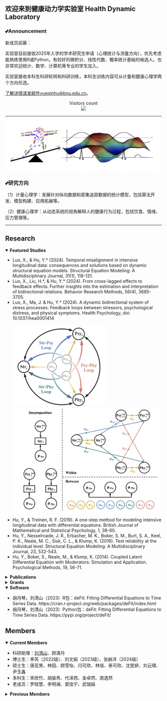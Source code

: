 ## 欢迎来到健康动力学实验室 Health Dynamic Laboratory

### 💕Announcement


新成员招募：

实验室目前接收2025年入学的学术研究生申请（心理统计与测量方向），优先考虑能熟练使用R或Python，有较好的微积分、线性代数、概率统计基础的候选人。也非常欢迎统计、数学、计算机等专业的学生加入。

实验室接收本科生科研轮转和科研训练，本科生训练内容可从计量和健康心理学两个方向任选。

了解详情请发邮件yueqinhu@bnu.edu.cn。
</p>
<p align="center"> 
  Visitors count<br>
  <img src="https://profile-counter.glitch.me/yueqinhu/count.svg" />
</p>

  ---
  
<p>
  <img width="600" align='center' src="https://github.com/yueqinhu/yueqinhu/blob/main/img/dynamicsystem.png?raw=true">
</p>



### 💕研究方向

（1）计量心理学：发展针对纵向数据和密集追踪数据的统计模型，包括算法开发、模型构建、应用拓展等。

（2）健康心理学：从动态系统的视角解释人的健康行为过程，包括饮食、情绪、压力管理等。

 ---

<h2> Research </h2>

<details   open>
 <summary><strong>Featured Studies</strong></summary>
<ul> 
<li> Luo, X., & Hu, Y.* (2024). Temporal misalignment in intensive longitudinal data: consequences and solutions based on dynamic structural equation models. Structural Equation Modeling: A Multidisciplinary Journal, 31(1), 118-131.</li>
 <li> Luo, X., Liu, H.*, & Hu, Y.* (2024). From cross-lagged effects to feedback effects: Further insights into the estimation and interpretation of bidirectional relations. Behavior Research Methods, 56(4), 3685-3705. </li>
<li> Luo, X., Ma, J. & Hu, Y.* (2024). A dynamic bidirectional system of stress processes: Feedback loops between stressors, psychological distress, and physical symptoms. Health Psychology, doi: 10.1037/hea0001414 </li>


<p>
  <img width="300" align='left' src="https://github.com/yueqinhu/yueqinhu/blob/main/img/model.png?raw=true">
</p>

<p>
  <img width="500" align='center' src="https://github.com/yueqinhu/yueqinhu/blob/main/img/DSEM.png?raw=true">
</p>

  
<li> Hu, Y., & Treinen, R. F. (2019). A one-step method for modeling intensive longitudinal data with differential equations. British Journal of Mathematical and Statistical Psychology, 1, 38-60.</li>
<li> Hu, Y., Nesselroade, J. R., Erbacher, M. K., Boker, S. M., Burt, S. A., Keel, P. K., Neale, M. C., Sisk, C. L., & Klump, K. (2016). Test reliability at the individual level. Structural Equation Modeling: A Multidisciplinary Journal, 23, 532-543.</li>
 <li> Hu, Y., Boker, S., Neale, M., & Klump, K. (2014). Coupled Latent Differential Equation with Moderators: Simulation and Application. Psychological Methods, 19, 56-71.</li>
</ul>
</details>

<details>
 <summary><strong>Publications</strong></summary>
<ul>
 <li> Luo, X., Ma, J. & Hu, Y.* (2024). A dynamic bidirectional system of stress processes: Feedback loops between stressors, psychological distress, and physical symptoms. Health Psychology, doi: 10.1037/hea0001414 </li>
  <li> Luo, X., & Hu, Y.* (2024). Temporal misalignment in intensive longitudinal data: consequences and solutions based on dynamic structural equation models. Structural Equation Modeling: A Multidisciplinary Journal, 31(1), 118-131.</li>
 <li>  Li, M., & Hu, Y.* (2024). A Hybrid Method: Resolving the Impact of Variable Ordering in Bayesian Network Structure Learning. Fudan Journal of the Humanities and Social Sciences, 1-17.</li>
 <li> Luo, X., Liu, H.*, & Hu, Y.* (2024). From cross-lagged effects to feedback effects: Further insights into the estimation and interpretation of bidirectional relations. Behavior Research Methods, 56(4), 3685-3705. </li>
<li> Li, R., Shen, Y., Meng, Z., & Hu, Y.* (2024). Longitudinal Relationships Among Child School Engagement, Parental Monitoring, and Child Prosocial Behavior: A Child-Parent Synergistic Mechanism. Journal of Youth and Adolescence, 1-12.</li>
<li> Zheng, Y.*, Xu, J., Li, K., & Hu, Y.* (2024). A dynamical systems investigation of the co-regulation between perceived daily parental warmth and adolescent attention-deficit/hyperactivity disorder symptoms. Research on Child and Adolescent Psychopathology, 52(1), 111-124.</li>
<li> Wang, H., Xu, J., Fu, S., Tsang, U. K., Ren, H., Zhang, S., Hu, Y.*, & Han, Z. R.* (2024). Friend emotional support and dynamics of adolescent socioemotional problems. Journal of youth and adolescence, 1-14.    </li>
<li>  Luo, X., Hu, Y., & Liu, H. (2024). Assessing Between-and Within-Person Reliabilities of Items and Scale for Daily Procrastination: A Multilevel and Dynamic Approach. Assessment, 10731911241235467.   </li>
<li>  Xu, J., Wang, H., Morrow, K. E., Xu, Y., Gao, M. M., Hu, Y., & Han, Z. R. (2024). Respiratory sinus arrhythmia (RSA) dynamics matter for children's emotion regulation: RSA inertia and instability within a stress task. Child Development, 95(1), 70-81.   </li>
<li>  Luo, X., Ma, J., & Hu, Y.* (2023). Dynamic and bidirectional relation between mindfulness and procrastination among female college students. Mindfulness, 14(9), 2265-2275.   </li>
<li>  Gan, Y., Wang, L., Schwarzer, R., Chen, G., & Hu, Y.* (2023). Eating healthy under work stress: A gene stress interaction model. Health Psychology, 42(7), 425.   </li>
 <li> 胡月琴，王理中，陈钢，甘怡群. (2023). CSF3R和行动控制对应激与健康饮食关系的调节作用：应激影响健康行为的个体化模型的初步证据. 心理学报. 55，8，1-12.</li>
 <li> 吴凡，胡月琴. (2023). 人格动态性：过程与特质整合视角. 心理科学进展. 31(7), 1269.</li>
<li>  Luo, X., & Hu, Y*. (2023). The competitive interaction between food cravings and unhealthy snacking: an application of the predator-prey model in psychology. Current Psychology, 42(32), 28484-28492.   </li>
<li>   Xu, J., Wang, H., Liu, S., Hale, M., Weng, X., Ahemaitijiang, N., Hu., Y.*, Suveg, C., & Han, Z*. (2023). Relations among family, peer, and academic stress and adjustment in Chinese adolescents: A daily diary analysis. Developmental Psychology, 59(7), 1346.  </li>
 <li> De Nadai, A., Hu, Y., & Thompson, W. K. (2022). Data pollution in Neuropsychiatry-an under-recognized but critical barrier to research progress. JAMA Psychiatry, 79(2), 97-98.</li>
 <li> Shen, Y., Lee, H., Choi, Y., Hu, Y., & Kim, K. (2022). Ethnic-racial socialization, ethnic-racial identity, and depressive symptoms in Korean adolescents in the United States and China. Journal of Youth and Adolescence, 51(2), 377-392.</li>
 <li> Li, Y., Hu, Y., Yang, W., Wang, Y. (2021). Daily interventions and assessments: The effect of online self-compassion meditation on psychological health. Applied Psychology: Health Well-Being, 13(4), 906-921.</li>
 <li> Hu, Y., Stephenson, K., & Klare, D. (2020). The dynamic relationship between daily caffeine intake and sleep duration in middle-aged and older adults. Journal of Sleep Research, 29(6), e12996</li>
 <li> Snyder, M., Haskard-Zolnierek, K., Howard, K., & Hu, Y. (2020). Weight stigma is associated with provider-patient relationship factors and adherence for individuals with hypothyroidism. Journal of Health Psychology, 27(3), 702-712.</li>
 <li> Hu, Y., Visser, M., & Kaiser, S. (2020). Perceived Stress and Sleep Quality in Midlife and Later: Controlling for Genetic and Environmental Influences. Behavioral Sleep Medicine, 18(4), 537-549.</li>
 <li> Ginsburg, H., Hu, Y., & Robinson, B. (2020). Little Albert’s fear conditioning disappears when Watson’s different presentations of the rat before and after conditioning are controlled. North American Journal of Psychology, 22(4), 661-678.</li>
 <li> Shen,Y., Seo, E., Hu, Y., Zhang, M., & Chao, R. K. (2019). Measurement Invariance of Language Brokering Extent and Attitudes in Linguistic Minority Adolescents: Item Response Theory Analyses. Cultural Diversity and Ethnic Minority Psychology, 25, 170-178.</li>
 <li> Hu, Y., & Treinen, R. F. (2019). A one-step method for modeling intensive longitudinal data with differential equations. British Journal of Mathematical and Statistical Psychology, 1, 38-60.</li>
 <li> Menge, L. R., Hu Y., Crixell, S., Lloyd, L, Bezner, J., Burke, T. (2019). Influences on Catered Event Ordering in a University Workplace: Development and Validation of the Understanding Food Ordering (UFO) Survey. American Journal of Health Promotion, 33(4), 616-619.</li>
 <li> Hu, Y., Huang, Y. (2018). Dynamic Regulation toward an External Stimulus: A Differential Equation Model. Multivariate Behavioral Research, 53(6), 925-939.</li>
 <li> Hu, Y., Wang, Y., Sun, Y., Arteta Garcia, J., & Purol, S. (2018). Diary Study: The Protective Role of Self-Compassion on Stress-related Poor Sleep Quality. Mindfulness, 9, 1931-1940.</li>
 <li> Menge, L.R., Crixell, S., Hu, Y., Lloyd, L., Bezner, J., Burke, T. Oliver, J. (2018). Policies and Other Influences on Food-Ordering Decisions for Catered Events in a University Workplace. Journal of Nutrition Education and Behavior, 7, S122-S123.</li>
 <li> Hu, Y., Boker, S. (2017). Latent differential equation models for binary and ordinal data. Structural Equation Modeling: A Multidisciplinary Journal. 24, 52-64.</li>
 <li> Hu, Y., Nesselroade, J. R., Erbacher, M. K., Boker, S. M., Burt, S. A., Keel, P. K., Neale, M. C., Sisk, C. L., & Klump, K. (2016). Test reliability at the individual level. Structural Equation Modeling: A Multidisciplinary Journal, 23, 532-543.</li>
 <li> Boker, S. M., Staples, A. D., & Hu, Y. (2016). Dynamics of change and change in dynamics. Journal for Person-Oriented Research, 2, 34-55.</li>
 <li> Arteta Garcia, J., Cobos, B. A., Hu, Y., Jordan, K., & Howard, K. (2016). Evaluation of how depression and anxiety mediate the relationship between pain catastrophizing and prescription opioid misuse in a chronic pain population. Pain Medicine, 17(2), 295-303.</li>
 <li> Hu, Y., Xu, Y., Tornello, S. (2016). Stability of self-reported same-sex and bisexual Attraction from adolescence to adulthood. Archives of Sexual Behavior, 45(3), 651-659.</li>
 <li> Hu, Y., Boker, S., Neale, M., & Klump, K. (2014). Coupled Latent Differential Equation with Moderators: Simulation and Application. Psychological Methods, 19, 56-71.</li>
 <li> Lambert, A. E., Hu,Y.,  Magee, J. C.,  Beadel, J. R. & Teachman, B. A. (2014). Thought Suppression Across Time: Change in Frequency and Duration of Thought Recurrence. Journal of Obsessive Compulsive and Related Disorders, 1, 21-28.</li>
 <li> Gasimova, F., Robitzsch, A., Wilhelm, O., Boker, S., Hu, Y., & Hülür, G. (2014). Dynamical systems analysis applied to working memory data. Frontiers in Psychology, 5, 687.</li>
 <li> Haedt-Matt, A. A., Keel, P. K., Racine, S., Burt, A., Hu, Y., Boker, S., Neale, M., & Klump, K. (2014). Do emotional eating urges regulate affect? Concurrent and prospective associations and implications for risk models of binge eating. International Journal of Eating Disorders, 47(8), 874-877.</li>
 <li> Hu, Y., & Boker, S. (2013). Permutation Tests of Coupled Latent Differential Equations, Multivariate Behavioral Research, 48, 160.</li>
 <li> Klump, K.L., Keel, P.K., Racine, S.E., Burt, S.A., Neale, M., Sisk, C.L., Boker, S. M., & Hu, Y. (2013). The interactive effects of estrogen and progesterone on changes in emotional eating across the menstrual cycle. Journal of Abnormal Psychology, 122, 131-137.</li>
 <li> Hu, Y., Gan, Y., Liu, Y., (2012). How Chinese people infer helper’s ambiguous intentions: Helper effort and interpersonal relationships. International Journal of Psychology, 1, 1-12.</li>
 <li> Hu, Y., & Gan, Y., (2011). Future-Oriented Coping and Job Hunting among College Students. Psychological Record. 61(2), 253-268.</li>
 <li> Gan, Y., Hu, Y., & Zhang, Y. (2010). Proactive and preventive coping in adjustment to college. Psychological record, 60, Spring issue.</li>
 <li> 胡月琴，甘怡群. (2008). 青少年心理韧性量表的编制和效度验证. 心理学报，40，902-912.</li>
 <li> 甘怡群，奚庄庄，胡月琴，张轶文. (2007). 核心自我评价预测学业倦怠的新成分：集体自尊. 北京大学学报，43， 716-722.</li>
</ul>
</details>

<details>
 <summary><strong>Grants</strong></summary>
  <ul>
<li>密集追踪数据动态建模新方法:数值优化算法及样本量设计(2022-2025，国家自然科学基金面上项目32171089)，主持</li>
<li>XXX心理健康多维评估预警体系建设项目（2024-2025，部委委托项目），主持</li>
<li>基于多模信号的情绪感知及其在内容推荐中的应用研究（2023-2024，淘宝中国），主持 </li>
<li>大学生自杀危机预防与干预全过程模型的建构、优化与应用研究（2022-2023，项目号：310499101，北京师范大学），子课题主持</li>
<li>中学生自伤与伤人风险测评工具的开发（2022-2023，杭州铭师堂），主持</li>
<li>National Institutes of Health (001452-00001): Innovative physiological predictors of college drinking. Co-Investigator</li>
<li>Texas State Research Enhancement Program: Using Derivatives to Analyze Within-Individual Fluctuations. Principal Investigator.</li>
<li>Texas State University Start-Up Fund: The Dynamic Relationship between Daily Habits and Healthy sleep. Principal Investigator</li>
<li>国家自然科学基金青年项目(31700961)：自我悲悯干预对心血管疾病患者心脏康复的作用与机制。参与</li>
<li>教育部人文社科专项项目（16YJCZH107）：自我悲悯干预对于成年初显期人群健康促进行为的干预研究。参与</li>
<li>广东省自然科学基金项目（2017A030310423）：儿童精神病态的异质性发展轨迹：表观遗传与教养环境的共同作用。参与</li>
</ul>
</details>

<details  open>
 <summary><strong>Software</strong></summary>
<ul>
<li>胡月琴，刘清山（2023）R包：deFit: Fitting Differential Equations to Time Series Data. https://cran.r-project.org/web/packages/deFit/index.html</li>
<li>胡月琴，刘清山（2023）Python包：deFit: Fitting Differential Equations to Time Series Data. https://pypi.org/project/deFit/</li>
</ul>
 </details>


<h2> Members </h2>
<details  open>
 <summary><strong>Current Members</strong></summary>
  <ul>
<li> 科研助理：<a href='http://www.annletter.com/'>刘清山</a>、顾潇丹</li>
<li> 博士生：李芮（2022级）、刘文娟（2023级）、张赫洋（2024级）</li>
<li> 硕士生：唐亚男、林园、顾雪怡、闫可欣、林瑶、泰可欣、沈思妍、刘云啸、尹玉鑫</li>
<li> 本科生：宋欣竹、胡骏焘、代泽西、金卓然、周逸然</li>
<li> 老成员：罗晓慧、李明澜、窦佳宁、武瑞娟</li>
</ul>
</details>
 <details>
 <summary><strong>Previous Members</strong></summary>
  <ul>
<li>科研助理：姜羽振</li>  
<li>2020级硕士：吴凡</li>
<li>2021级硕士：刘清山、武瑞娟、刘诗、王雨朦、曹一荻</li>
<li>2022级硕士：李明澜、王飞鹏、周小涵</li>
<li>2019级本科生：王新蕾、罗晓慧、谢安琦、张冯铭依、邓艾林、蒲柯岑、施逸琳、王韵衡</li>
<li>2020级本科生：朱昱豪、窦佳宁、孟一凡、马静薇、范钰滢、梁雨彤、赵静雅</li>
</ul>
</details> 

